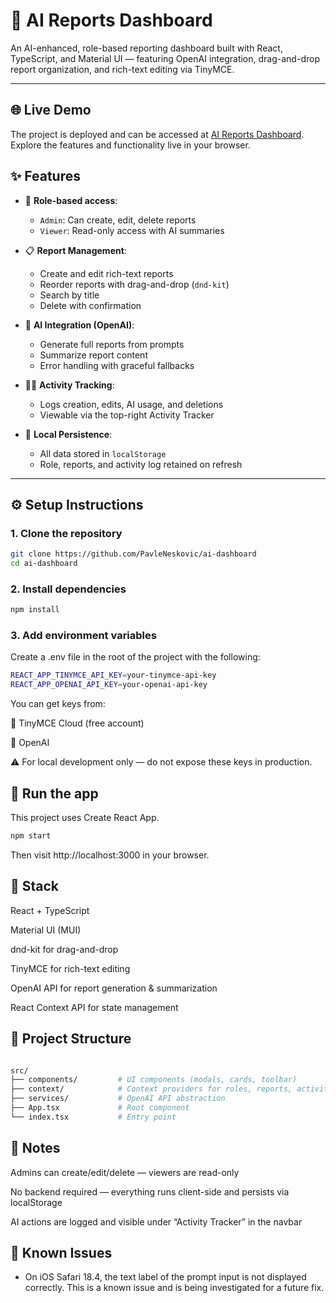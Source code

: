 # 🧠 AI Reports Dashboard

An AI-enhanced, role-based reporting dashboard built with React, TypeScript, and Material UI — featuring OpenAI integration, drag-and-drop report organization, and rich-text editing via TinyMCE.

---
## 🌐 Live Demo

The project is deployed and can be accessed at [AI Reports Dashboard](https://ai-dashboard-q8j1.onrender.com/). Explore the features and functionality live in your browser.


## ✨ Features

- 🔐 **Role-based access**:  
  - `Admin`: Can create, edit, delete reports  
  - `Viewer`: Read-only access with AI summaries

- 📋 **Report Management**:  
  - Create and edit rich-text reports  
  - Reorder reports with drag-and-drop (`dnd-kit`)  
  - Search by title  
  - Delete with confirmation

- 🤖 **AI Integration (OpenAI)**:  
  - Generate full reports from prompts  
  - Summarize report content  
  - Error handling with graceful fallbacks

- 🕵️‍♂️ **Activity Tracking**:  
  - Logs creation, edits, AI usage, and deletions  
  - Viewable via the top-right Activity Tracker

- 💾 **Local Persistence**:  
  - All data stored in `localStorage`  
  - Role, reports, and activity log retained on refresh

---

## ⚙️ Setup Instructions

### 1. Clone the repository

```bash
git clone https://github.com/PavleNeskovic/ai-dashboard
cd ai-dashboard
```
### 2. Install dependencies
```bash
npm install
```
### 3. Add environment variables

Create a .env file in the root of the project with the following:

```bash
REACT_APP_TINYMCE_API_KEY=your-tinymce-api-key
REACT_APP_OPENAI_API_KEY=your-openai-api-key
```
You can get keys from:

🔑 TinyMCE Cloud (free account)

🔑 OpenAI

⚠️ For local development only — do not expose these keys in production.

## 🚀 Run the app
This project uses Create React App.

```bash
npm start
```
Then visit http://localhost:3000 in your browser.

## 🧱 Stack

React + TypeScript

Material UI (MUI)

dnd-kit for drag-and-drop

TinyMCE for rich-text editing

OpenAI API for report generation & summarization

React Context API for state management

## 📁 Project Structure
```bash

src/
├── components/         # UI components (modals, cards, toolbar)
├── context/            # Context providers for roles, reports, activity
├── services/           # OpenAI API abstraction
├── App.tsx             # Root component
└── index.tsx           # Entry point
```

## 🧩 Notes
Admins can create/edit/delete — viewers are read-only

No backend required — everything runs client-side and persists via localStorage

AI actions are logged and visible under “Activity Tracker” in the navbar

## 🐞 Known Issues

- On iOS Safari 18.4, the text label of the prompt input is not displayed correctly. This is a known issue and is being investigated for a future fix.

